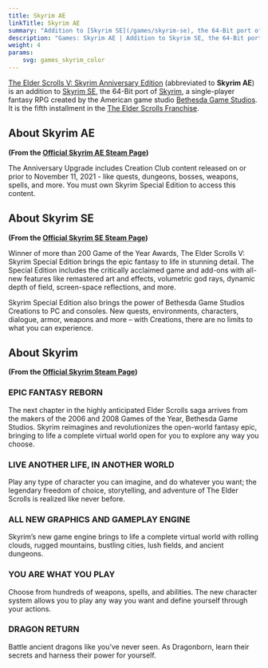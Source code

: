 ```yaml
---
title: Skyrim AE
linkTitle: Skyrim AE
summary: "Addition to [Skyrim SE](/games/skyrim-se), the 64-Bit port of [Skyrim](/games/skyrim), a single-player fantasy RPG created by the American game studio [Bethesda Game Studios](https://bethesda.net/en/dashboard)."
description: "Games: Skyrim AE | Addition to Skyrim SE, the 64-Bit port of Skyrim, a single-player fantasy RPG created by the American game studio Bethesda Game Studios."
weight: 4
params:
    svg: games_skyrim_color
---
```


[The Elder Scrolls V: Skyrim Anniversary Edition](https://store.steampowered.com/app/1746860/The_Elder_Scrolls_V_Skyrim_Anniversary_Upgrade/) (abbreviated to **Skyrim AE**) is an addition to [Skyrim SE](/games/skyrim-se), the 64-Bit port of [Skyrim](/games/skyrim), a single-player fantasy RPG created by the American game studio [Bethesda Game Studios](https://bethesda.net/en/dashboard). It is the fifth installment in the [The Elder Scrolls Franchise](https://elderscrolls.bethesda.net/en/).

## About Skyrim AE 

**(From the [Official Skyrim AE Steam Page](https://store.steampowered.com/app/1746860/The_Elder_Scrolls_V_Skyrim_Anniversary_Upgrade/))**

The Anniversary Upgrade includes Creation Club content released on or prior to November 11, 2021 - like quests, dungeons, bosses, weapons, spells, and more. You must own Skyrim Special Edition to access this content. 

## About Skyrim SE 

**(From the [Official Skyrim SE Steam Page](https://store.steampowered.com/app/489830/The_Elder_Scrolls_V_Skyrim_Special_Edition/))**

Winner of more than 200 Game of the Year Awards, The Elder Scrolls V: Skyrim Special Edition brings the epic fantasy to life in stunning detail. The Special Edition includes the critically acclaimed game and add-ons with all-new features like remastered art and effects, volumetric god rays, dynamic depth of field, screen-space reflections, and more.

Skyrim Special Edition also brings the power of Bethesda Game Studios Creations to PC and consoles. New quests, environments, characters, dialogue, armor, weapons and more – with Creations, there are no limits to what you can experience. 

## About Skyrim 

**(From the [Official Skyrim Steam Page](https://store.steampowered.com/app/72850/The_Elder_Scrolls_V_Skyrim/))**

### EPIC FANTASY REBORN
The next chapter in the highly anticipated Elder Scrolls saga arrives from the makers of the 2006 and 2008 Games of the Year, Bethesda Game Studios. Skyrim reimagines and revolutionizes the open-world fantasy epic, bringing to life a complete virtual world open for you to explore any way you choose.

### LIVE ANOTHER LIFE, IN ANOTHER WORLD
Play any type of character you can imagine, and do whatever you want; the legendary freedom of choice, storytelling, and adventure of The Elder Scrolls is realized like never before.

### ALL NEW GRAPHICS AND GAMEPLAY ENGINE
Skyrim’s new game engine brings to life a complete virtual world with rolling clouds, rugged mountains, bustling cities, lush fields, and ancient dungeons.

### YOU ARE WHAT YOU PLAY
Choose from hundreds of weapons, spells, and abilities. The new character system allows you to play any way you want and define yourself through your actions.

### DRAGON RETURN
Battle ancient dragons like you’ve never seen. As Dragonborn, learn their secrets and harness their power for yourself. 